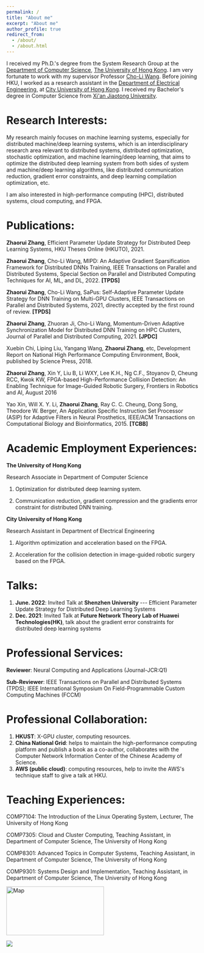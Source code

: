 ```yaml
---
permalink: /
title: "About me"
excerpt: "About me"
author_profile: true
redirect_from: 
  - /about/
  - /about.html
---
```


I received my Ph.D.'s degree from the System Research Group at the [Department of Computer Science](https://www.cs.hku.hk/), [The University of Hong Kong](https://www.hku.hk/). I am very fortunate to work with my supervisor Professor [Cho-Li Wang](https://i.cs.hku.hk/~clwang/). Before joining HKU, I worked as a research assistant in the [Department of Electrical Engineering](https://www.ee.cityu.edu.hk/), at [City University of Hong Kong](https://www.cityu.edu.hk/). I received my Bachelor's degree in Computer Science from [Xi'an Jiaotong University](http://en.xjtu.edu.cn/).


Research Interests:
======
My research mainly focuses on machine learning systems, especially for distributed machine/deep learning systems, which is an interdisciplinary research area relevant to distributed systems, distributed optimization, stochastic optimization, and machine learning/deep learning, that aims to optimize the distributed deep learning system from both sides of system and machine/deep learning algorithms, like distributed communication reduction, gradient error constraints, and deep learning compilation optimization, etc.

I am also interested in high-performance computing (HPC), distributed systems, cloud computing, and FPGA.


Publications:
======
**Zhaorui Zhang**, Efficient Parameter Update Strategy for Distributed Deep Learning Systems, HKU Theses Online (HKUTO), 2021.

**Zhaorui Zhang**, Cho-Li Wang, MIPD: An Adaptive Gradient Sparsification Framework for Distributed DNNs Training, IEEE Transactions on Parallel and Distributed Systems, Special Section on Parallel and Distributed Computing Techniques for AI, ML, and DL, 2022. **\[TPDS\]**

**Zhaorui Zhang**, Cho-Li Wang, SaPus: Self-Adaptive Parameter Update Strategy for DNN Training on Multi-GPU Clusters, IEEE Transactions on Parallel and Distributed Systems, 2021, directly accepted by the first round of review. **\[TPDS\]**

**Zhaorui Zhang**, Zhuoran Ji, Cho-Li Wang, Momentum-Driven Adaptive Synchronization Model for Distributed DNN Training on HPC Clusters, Journal of Parallel and Distributed Computing, 2021. **\[JPDC\]**

Xuebin Chi, Liping Liu, Yangang Wang, **Zhaorui Zhang**,  etc, Development Report on National High Performance Computing Environment, Book, published by Science Press, 2018.

**Zhaorui Zhang**, Xin Y, Liu B, Li WXY, Lee K.H., Ng C.F., Stoyanov D, Cheung RCC, Kwok KW, FPGA-based High-Performance Collision Detection: An Enabling Technique for Image-Guided Robotic Surgery, Frontiers in Robotics and AI, August 2016

Yao Xin, Will X. Y. Li, **Zhaorui Zhang**, Ray C. C. Cheung, Dong Song, Theodore W. Berger, An Application Specific Instruction Set Processor (ASIP) for Adaptive Filters in Neural Prosthetics, IEEE/ACM Transactions on Computational Biology and Bioinformatics, 2015. **\[TCBB\]**


Academic Employment Experiences:
======
**The University of Hong Kong**

Research Associate in Department of Computer Science

1) Optimization for distributed deep learning system. 

2) Communication reduction, gradient compression and the gradients error constraint for distributed DNN training.

**City University of Hong Kong**

Research Assistant in Department of Electrical Engineering

1) Algorithm optimization and acceleration based on the FPGA.

2) Acceleration for the collision detection in image-guided robotic surgery based on the FPGA.


Talks:
======
1. **June. 2022**: Invited Talk at **Shenzhen University** --- Efficient Parameter Update Strategy for Distributed Deep Learning Systems
2. **Dec. 2021**: Invited Talk at **Future Network Theory Lab of Huawei Technologies(HK)**, talk about the gradient error constraints for distributed deep learning systems

Professional Services:
======
**Reviewer**: Neural Computing and Applications (Journal-JCR:Q1)

**Sub-Reviewer**: IEEE Transactions on Parallel and Distributed Systems (TPDS); IEEE International Symposium On Field-Programmable Custom Computing Machines (FCCM)


Professional Collaboration:
======
1. **HKUST**: X-GPU cluster, computing resources.
2. **China National Grid**: helps to maintain the high-performance computing platform and publish a book as a co-author, collaborates with the Computer Network Information Center of the Chinese Academy of Science.
3. **AWS (public cloud)**: computing resources, help to invite the AWS's technique staff to give a talk at HKU.


Teaching Experiences:
======
COMP7104: The Introduction of the Linux Operating System, Lecturer, The University of Hong Kong

COMP7305: Cloud and Cluster Computing, Teaching Assistant, in Department of Computer Science, The University of Hong Kong

COMP8301: Advanced Topics in Computer Systems, Teaching Assistant, in Department of Computer Science, The University of Hong Kong

COMP9301: Systems Design and Implementation, Teaching Assistant, in Department of Computer Science, The University of Hong Kong


<a href="https://www.revolvermaps.com/livestats/5wcp2zejde4/"><img src="//rf.revolvermaps.com/h/m/a/2/ff0000/128/0/5wcp2zejde4.png" width="256" height="128" alt="Map" style="border:0;"></a>

<a href="https://clustrmaps.com/site/1bqmb" title="Visit tracker"><img src="//clustrmaps.com/map_v2.png?cl=ffffff&w=500&t=n&d=URRu3SNqL-_PM1nHFvqU6E3fZlHcYj8OEfwEQTa89CI" /></a>
